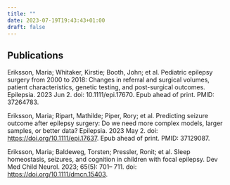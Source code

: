 ```yaml
---
title: ""
date: 2023-07-19T19:43:43+01:00
draft: false
---
```


## Publications

Eriksson, Maria; Whitaker, Kirstie; Booth, John; et al. Pediatric epilepsy surgery from 2000 to 2018: Changes in referral and surgical volumes, patient characteristics, genetic testing, and post-surgical outcomes. Epilepsia. 2023 Jun 2. doi: 10.1111/epi.17670. Epub ahead of print. PMID: 37264783.
 
Eriksson, Maria; Ripart, Mathilde; Piper, Rory; et al. Predicting seizure outcome after epilepsy surgery: Do we need more complex models, larger samples, or better data? Epilepsia. 2023 May 2. doi: https://doi.org/10.1111/epi.17637. Epub ahead of print. PMID: 37129087.

Eriksson, Maria; Baldeweg, Torsten; Pressler, Ronit; et al. Sleep homeostasis, seizures, and cognition in children with focal epilepsy. Dev Med Child Neurol. 2023; 65(5): 701– 711. doi: https://doi.org/10.1111/dmcn.15403.

